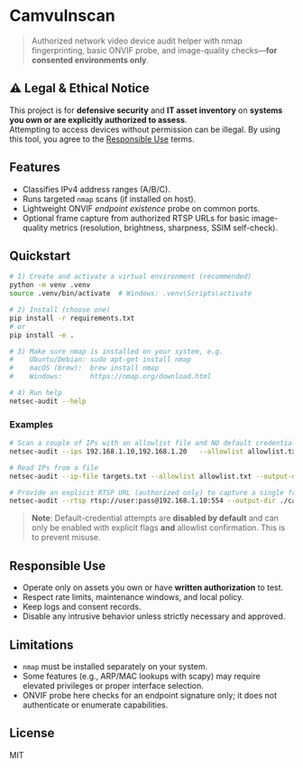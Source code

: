 # Camvulnscan

> Authorized network video device audit helper with nmap fingerprinting, basic ONVIF probe, and image-quality checks—**for consented environments only**.

## ⚠️ Legal & Ethical Notice

This project is for **defensive security** and **IT asset inventory** on **systems you own or are explicitly authorized to assess**.  
Attempting to access devices without permission can be illegal. By using this tool, you agree to the [Responsible Use](#responsible-use) terms.

## Features
- Classifies IPv4 address ranges (A/B/C).
- Runs targeted `nmap` scans (if installed on host).
- Lightweight ONVIF *endpoint existence* probe on common ports.
- Optional frame capture from authorized RTSP URLs for basic image-quality metrics (resolution, brightness, sharpness, SSIM self-check).

## Quickstart

```bash
# 1) Create and activate a virtual environment (recommended)
python -m venv .venv
source .venv/bin/activate  # Windows: .venv\Scripts\activate

# 2) Install (choose one)
pip install -r requirements.txt
# or
pip install -e .

# 3) Make sure nmap is installed on your system, e.g.
#    Ubuntu/Debian: sudo apt-get install nmap
#    macOS (brew):  brew install nmap
#    Windows:       https://nmap.org/download.html

# 4) Run help
netsec-audit --help
```

### Examples

```bash
# Scan a couple of IPs with an allowlist file and NO default credential attempts
netsec-audit --ips 192.168.1.10,192.168.1.20   --allowlist allowlist.txt   --output-dir ./captures   --disable-default-credentials

# Read IPs from a file
netsec-audit --ip-file targets.txt --allowlist allowlist.txt --output-dir ./captures --disable-default-credentials

# Provide an explicit RTSP URL (authorized only) to capture a single frame and analyze
netsec-audit --rtsp rtsp://user:pass@192.168.1.10:554 --output-dir ./captures --analyze-only
```

> **Note**: Default-credential attempts are **disabled by default** and can only be enabled with explicit flags **and** allowlist confirmation. This is to prevent misuse.

## Responsible Use

- Operate only on assets you own or have **written authorization** to test.
- Respect rate limits, maintenance windows, and local policy.
- Keep logs and consent records.
- Disable any intrusive behavior unless strictly necessary and approved.

## Limitations

- `nmap` must be installed separately on your system.
- Some features (e.g., ARP/MAC lookups with scapy) may require elevated privileges or proper interface selection.
- ONVIF probe here checks for an endpoint signature only; it does not authenticate or enumerate capabilities.

## License
MIT
